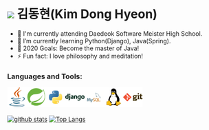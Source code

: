 # <img src="https://user-images.githubusercontent.com/48408417/87502548-c45f5000-c69c-11ea-8101-20bbc14ea002.jpg" width='30'>  김동현(Kim Dong Hyeon)

- 🔭 I'm currently attending Daedeok Software Meister High School.
- 🌱 I’m currently learning Python(Django), Java(Spring).
- 🥅 2020 Goals: Become the master of Java!
- ⚡ Fun fact: I love philosophy and meditation!

### Languages and Tools:

<img align="left" alt="Java" width="45px" src="https://raw.githubusercontent.com/github/explore/80688e429a7d4ef2fca1e82350fe8e3517d3494d/topics/java/java.png" />
<img align="left" alt="Java" width="45px" src="https://raw.githubusercontent.com/github/explore/80688e429a7d4ef2fca1e82350fe8e3517d3494d/topics/spring-boot/spring-boot.png" />
<img align="left" alt="Python" width="45px" src="https://raw.githubusercontent.com/github/explore/80688e429a7d4ef2fca1e82350fe8e3517d3494d/topics/python/python.png" />
<img align="left" alt="Django" width="45px" src="https://raw.githubusercontent.com/github/explore/80688e429a7d4ef2fca1e82350fe8e3517d3494d/topics/django/django.png" />
<img align="left" alt="MySQL" width="45px" src="https://raw.githubusercontent.com/github/explore/80688e429a7d4ef2fca1e82350fe8e3517d3494d/topics/mysql/mysql.png" />
<img align="left" alt="Linux" width="45px" src="https://raw.githubusercontent.com/github/explore/80688e429a7d4ef2fca1e82350fe8e3517d3494d/topics/linux/linux.png" />
<img align="left" alt="Git" width="45px" src="https://raw.githubusercontent.com/github/explore/80688e429a7d4ef2fca1e82350fe8e3517d3494d/topics/git/git.png" />

<br />
<br />
<br />

[![github stats](https://github-readme-stats.vercel.app/api?username=Kimdonghyeon7645&hide=issues&theme=vue)](https://github.com/anuraghazra/github-readme-stats)
[![Top Langs](https://github-readme-stats.vercel.app/api/top-langs/?username=Kimdonghyeon7645&layout=compact&card_width=auto&theme=graywhite)](https://github.com/anuraghazra/github-readme-stats)

